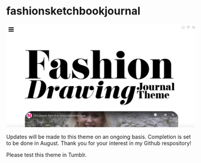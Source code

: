 # fashionsketchbookjournal

<img src="Screen Shot 2019-09-24 at 2.20.03 PM.png">

Updates will be made to this theme on an ongoing basis. Completion is set to be done in August. Thank you for your interest in my Github respository!

Please test this theme in Tumblr.
